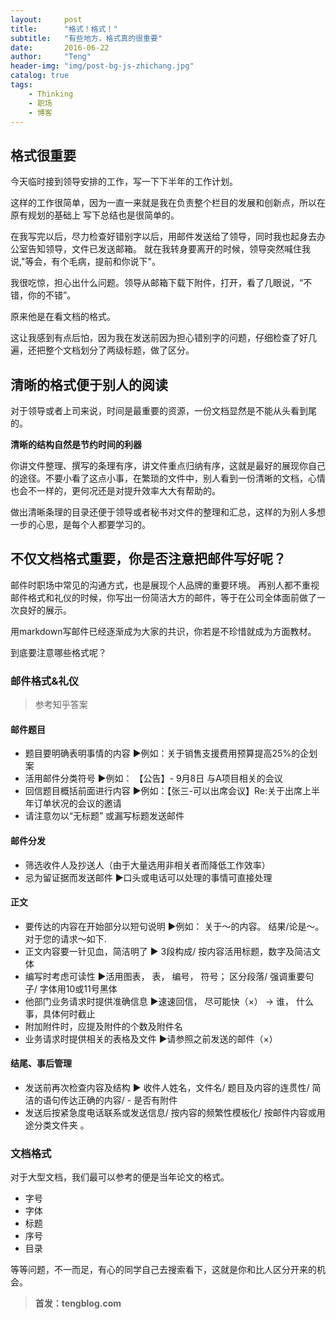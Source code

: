 ```yaml
---
layout:     post
title:      "格式！格式！"
subtitle:   "有些地方，格式真的很重要"
date:       2016-06-22
author:     "Teng"
header-img: "img/post-bg-js-zhichang.jpg"
catalog: true
tags:
    - Thinking
    - 职场
    - 博客
---
```

## 格式很重要

今天临时接到领导安排的工作，写一下下半年的工作计划。

这样的工作很简单，因为一直一来就是我在负责整个栏目的发展和创新点，所以在原有规划的基础上
写下总结也是很简单的。

在我写完以后，尽力检查好错别字以后，用邮件发送给了领导，同时我也起身去办公室告知领导，文件已发送邮箱。
就在我转身要离开的时候，领导突然喊住我说,"等会，有个毛病，提前和你说下"。

我很吃惊，担心出什么问题。领导从邮箱下载下附件，打开，看了几眼说，“不错，你的不错”。

原来他是在看文档的格式。

这让我感到有点后怕，因为我在发送前因为担心错别字的问题，仔细检查了好几遍，还把整个文档划分了两级标题，做了区分。

## 清晰的格式便于别人的阅读

对于领导或者上司来说，时间是最重要的资源，一份文档显然是不能从头看到尾的。

**清晰的结构自然是节约时间的利器**

你讲文件整理、撰写的条理有序，讲文件重点归纳有序，这就是最好的展现你自己的途径。不要小看了这点小事，在繁琐的文件中，别人看到一份清晰的文档，心情也会不一样的，更何况还是对提升效率大大有帮助的。

做出清晰条理的目录还便于领导或者秘书对文件的整理和汇总，这样的为别人多想一步的心思，是每个人都要学习的。

## 不仅文档格式重要，你是否注意把邮件写好呢？

邮件时职场中常见的沟通方式，也是展现个人品牌的重要环境。
再别人都不重视邮件格式和礼仪的时候，你写出一份简洁大方的邮件，等于在公司全体面前做了一次良好的展示。

用markdown写邮件已经逐渐成为大家的共识，你若是不珍惜就成为方面教材。

到底要注意哪些格式呢？

### 邮件格式&礼仪

> 参考知乎答案

#### 邮件题目

- 题目要明确表明事情的内容 ▶例如：关于销售支援费用预算提高25%的企划案
- 活用邮件分类符号 ▶例如： 【公告】- 9月8日 与A项目相关的会议
- 回信题目概括前面进行内容 ▶例如：【张三-可以出席会议】Re:关于出席上半年订单状况的会议的邀请
- 请注意勿以“无标题” 或漏写标题发送邮件

#### 邮件分发
- 筛选收件人及抄送人（由于大量选用非相关者而降低工作效率）
- 忌为留证据而发送邮件 ▶口头或电话可以处理的事情可直接处理

#### 正文
- 要传达的内容在开始部分以短句说明
▶例如： 关于～的内容。 结果/论是～。 对于您的请求～如下.
- 正文内容要一针见血，简洁明了 ▶ 3段构成/ 按内容活用标题，数字及简洁文体
- 编写时考虑可读性 ▶活用图表， 表， 编号， 符号； 区分段落/ 强调重要句子/ 字体用10或11号黑体
- 他部门业务请求时提供准确信息 ▶速速回信， 尽可能快（×） → 谁， 什么事，具体何时截止
- 附加附件时，应提及附件的个数及附件名
- 业务请求时提供相关的表格及文件 ▶请参照之前发送的邮件（×）

#### 结尾、事后管理
- 发送前再次检查内容及结构
▶ 收件人姓名，文件名/ 题目及内容的连贯性/ 简洁的语句传达正确的内容/ - 是否有附件
- 发送后按紧急度电话联系或发送信息/ 按内容的频繁性模板化/ 按邮件内容或用途分类文件夹 。

### 文档格式
对于大型文档，我们最可以参考的便是当年论文的格式。
- 字号
- 字体
- 标题
- 序号
- 目录

等等问题，不一而足，有心的同学自己去搜索看下，这就是你和比人区分开来的机会。

> **首发：tengblog.com**
